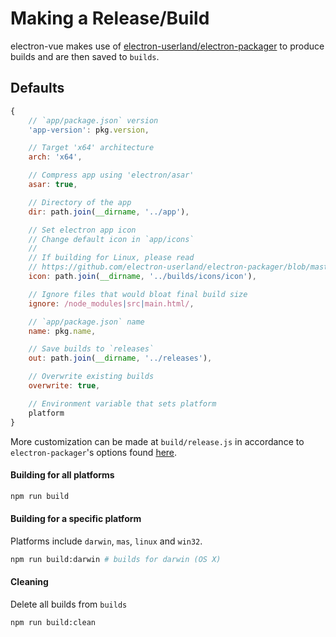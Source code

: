 # Making a Release/Build
 electron-vue makes use of [electron-userland/electron-packager](https://github.com/electron-userland/electron-packager) to produce builds and are then saved to `builds`.

## Defaults
```js
{
    // `app/package.json` version
    'app-version': pkg.version,

    // Target 'x64' architecture
    arch: 'x64',

    // Compress app using 'electron/asar'
    asar: true,

    // Directory of the app
    dir: path.join(__dirname, '../app'),

    // Set electron app icon
    // Change default icon in `app/icons`
    //
    // If building for Linux, please read
    // https://github.com/electron-userland/electron-packager/blob/master/docs/api.md#icon
    icon: path.join(__dirname, '../builds/icons/icon'),

    // Ignore files that would bloat final build size
    ignore: /node_modules|src|main.html/,

    // `app/package.json` name
    name: pkg.name,

    // Save builds to `releases`
    out: path.join(__dirname, '../releases'),

    // Overwrite existing builds
    overwrite: true,

    // Environment variable that sets platform
    platform
}
  ```
 More customization can be made at `build/release.js` in accordance to `electron-packager`'s options found [here](https://github.com/electron-userland/electron-packager/blob/master/docs/api.md#options).


#### Building for all platforms
```bash
npm run build
```

#### Building for a specific platform
 Platforms include `darwin`, `mas`, `linux` and `win32`.
```bash
npm run build:darwin # builds for darwin (OS X)
```

#### Cleaning
 Delete all builds from `builds`
```bash
npm run build:clean
```
